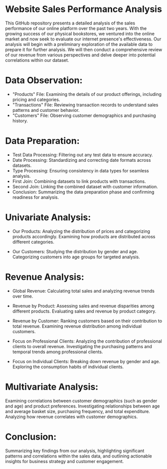 # Website Sales Performance Analysis
 
This GitHub repository presents a detailed analysis of the sales performance of our online platform over the past two years. With the growing success of our physical bookstores, we ventured into the online market and now seek to evaluate our internet presence's effectiveness. Our analysis will begin with a preliminary exploration of the available data to prepare it for further analysis. We will then conduct a comprehensive review of our revenue from various perspectives and delve deeper into potential correlations within our dataset.

# Data Observation:

- "Products" File: Examining the details of our product offerings, including pricing and categories.
- "Transactions" File: Reviewing transaction records to understand sales patterns and customer behavior.
- "Customers" File: Observing customer demographics and purchasing history.

# Data Preparation:

- Test Data Processing: Filtering out any test data to ensure accuracy.
- Date Processing: Standardizing and correcting date formats across datasets.
- Type Processing: Ensuring consistency in data types for seamless analysis.
- First Join: Combining datasets to link products with transactions.
- Second Join: Linking the combined dataset with customer information.
- Conclusion: Summarizing the data preparation phase and confirming readiness for analysis.

# Univariate Analysis:

- Our Products:
Analyzing the distribution of prices and categorizing products accordingly.
Examining how products are distributed across different categories.

- Our Customers:
Studying the distribution by gender and age.
Categorizing customers into age groups for targeted analysis.

# Revenue Analysis:

- Global Revenue:
Calculating total sales and analyzing revenue trends over time.

- Revenue by Product:
Assessing sales and revenue disparities among different products.
Evaluating sales and revenue by product category.

- Revenue by Customer:
Ranking customers based on their contribution to total revenue.
Examining revenue distribution among individual customers.

- Focus on Professional Clients:
Analyzing the contribution of professional clients to overall revenue.
Investigating the purchasing patterns and temporal trends among professional clients.

- Focus on Individual Clients:
Breaking down revenue by gender and age.
Exploring the consumption habits of individual clients.

# Multivariate Analysis:
Examining correlations between customer demographics (such as gender and age) and product preferences.
Investigating relationships between age and average basket size, purchasing frequency, and total expenditure.
Analyzing how revenue correlates with customer demographics.

# Conclusion:

Summarizing key findings from our analysis, highlighting significant patterns and correlations within the sales data, and outlining actionable insights for business strategy and customer engagement.
